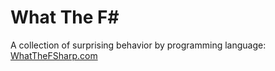 # What The F#

A collection of surprising behavior by programming language: [WhatTheFSharp.com](https://whatthefsharp.com/)